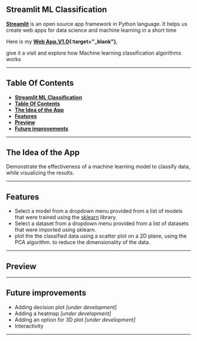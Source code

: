 ## **Streamlit ML Classification**

**[Streamlit](https://streamlit.io)** is an open source app framework in Python language. It helps us create web apps for data science and machine learning in a short time

Here is my **[Web App.V1.0]([url](https://andrew2077-streamlit-ml-mlwebapp-mmhe32.streamlitapp.com)){:target="_blank"}**,

give it a visit and explore how Machine learning classification algorithms works

---

## **Table Of Contents**

- [**Streamlit ML Classification**](#streamlit-ml-classification)
- [**Table Of Contents**](#table-of-contents)
- [**The Idea of the App**](#the-idea-of-the-app)
- [**Features**](#features)
- [**Preview**](#preview)
- [**Future improvements**](#future-improvements)

---

## **The Idea of the App**

Demonstrate the effectiveness of a machine learning model to classify data, while visualizing the results.

---

## **Features**

- Select a model from a dropdown menu provided from a list of models that were trained using the [sklearn](https://scikit-learn.org/) library.
- Select a dataset from a dropdown menu provided from a list of datasets that were imported using sklearn.
- plot the the classified data using a scatter plot on a 2D plane, using the PCA algorithm. to reduce the dimensionality of the data.

---

## **Preview**

---

## **Future improvements**

- Adding decision plot _[under development]_
- Adding a heatmap _[under development]_
- Adding an option for 3D plot _[under development]_
- Interactivity

---
